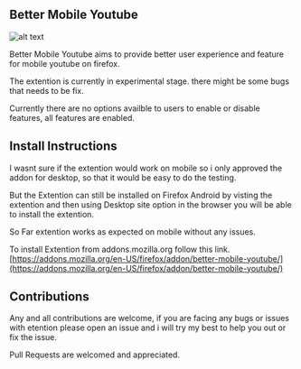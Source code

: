 ## Better Mobile Youtube 
![alt text](https://raw.githubusercontent.com/tusx/better-mobile-youtube/main/icon.png "Better Mobile Youtube")

Better Mobile Youtube aims to provide better user experience and feature for mobile youtube on firefox.

The extention is currently in experimental stage. there might be some bugs that needs to be fix.

Currently there are no options availble to users to enable or disable features, all features are enabled.

## Install Instructions
I wasnt sure if the extention would work on mobile so i only approved the addon for desktop, so that it would be easy to do the testing.

But the Extention can still be installed on Firefox Android by visting the extention and then using Desktop site option in the browser you will be able to install the extention.

So Far extention works as expected on mobile without any issues.

To install Extention from addons.mozilla.org follow this link. [https://addons.mozilla.org/en-US/firefox/addon/better-mobile-youtube/](https://addons.mozilla.org/en-US/firefox/addon/better-mobile-youtube/) 

## Contributions
Any and all contributions are welcome, if you are facing any bugs or issues with etention please open an issue and i will try my best to help you out or fix the issue.

Pull Requests are welcomed and appreciated.
